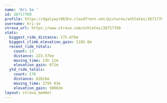 ```yaml
---
name: 'Kri So '
id: 26717769
profile: https://dgalywyr863hv.cloudfront.net/pictures/athletes/26717769/7761026/14/large.jpg
username: kri-so
strava_url: https://www.strava.com/athletes/26717769
stats:
  biggest_ride_distance: 175.67km
  biggest_climb_elevation_gain: 1102.6m
  recent_ride_totals:
    count: 13
    distance: 223.57km
    moving_time: 13h 11m
    elevation_gain: 671m
  ytd_ride_totals:
    count: 176
    distance: 6262km
    moving_time: 275h 01m
    elevation_gain: 50063m
layout: strava_member
--- 
```

